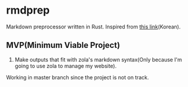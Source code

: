 # rmdprep
Markdown preprocessor written in Rust. Inspired from [this link](https://libsora.so/posts/maya-markdown-preprocessor-post-mortem)(Korean).
## MVP(Minimum Viable Project)
1. Make outputs that fit with zola's markdown syntax(Only because I'm going to use zola to manage my website).  

Working in master branch since the project is not on track.